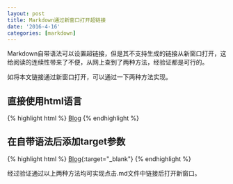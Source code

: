 ```yaml
---
layout: post
title: Markdown通过新窗口打开超链接
date: '2016-4-16'
categories: [markdown]
---
```


Markdown自带语法可以设置超链接，但是其不支持生成的链接从新窗口打开，这给阅读的连续性带来了不便，从网上查到了两种方法，经验证都是可行的。

如将本文链接通过新窗口打开，可以通过一下两种方法实现。

## 直接使用html语言

{% highlight html %}
<a href="http://www.***.com" target="_black">Blog</a>
{% endhighlight %}

## 在自带语法后添加target参数

{% highlight html %}
[Blog](http://www.***.com){:target="_blank"}
{% endhighlight %}

经过验证通过以上两种方法均可实现点击.md文件中链接后打开新窗口。
